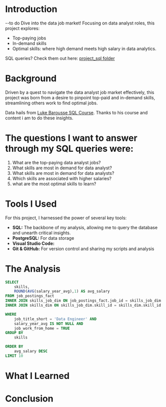 # Introduction
--to do 
Dive into the data job market! Focusing on data analyst roles, this project explores:
* Top-paying jobs
* In-demand skills
* Optimal skills: where high demand meets high salary in data analytics.

SQL queries? Check them out here: [project_sql folder](/project_sql/)

# Background

Driven by a quest to navigate the data analyst job market effectively, this project was born from a desire to pinpoint top-paid and in-demand skills, streamlining others work to find optimal jobs.

Data hails from [Luke Barousse SQL Course](https://lukebarousse.com/sql). Thanks to his course and content i am to do these insights.

# The questions I want to answer through my SQL queries were:

1. What are the top-paying data analyst jobs?
2. What skills are most in demand for data analyst?
3. What skills are most in demand for data analysts?
4. Which skills are associated with higher salaries?
5. what are the most optimal skills to learn?

# Tools I Used
For this project, I harnessed the power of several key tools:
- **SQL:** The backbone of my analysis, allowing me to query the database and unearth critical insights.
- **PostgreSQL:** For data storage
- **Visual Studio Code:** 
- **Git & GitHub:** For version control and sharing my scripts and analysis

# The Analysis
```sql
SELECT 
    skills,
    ROUND(AVG(salary_year_avg),1) AS avg_salary
FROM job_postings_fact
INNER JOIN skills_job_dim ON job_postings_fact.job_id = skills_job_dim.job_id
INNER JOIN skills_dim ON skills_job_dim.skill_id = skills_dim.skill_id

WHERE
    job_title_short = 'Data Engineer' AND
    salary_year_avg IS NOT NULL AND
    job_work_from_home = TRUE
GROUP BY
    skills

ORDER BY
    avg_salary DESC
LIMIT 10
```
# What I Learned

# Conclusion

